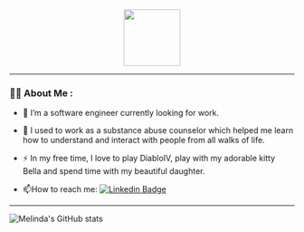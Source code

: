 <div id="header" align="center">
  <img src="https://media.giphy.com/media/dECBf0xnwQKCPZOkiC/giphy.gif" width="100"/>
<div>
  <img src="https://komarev.com/ghpvc/?username=Solita43&style=flat-square&color=blue" alt=""/>
</div>
</div>

---


### :woman_technologist: About Me :

- :telescope: I’m a software engineer currently looking for work.
- :seedling: I used to work as a substance abuse counselor which helped me learn how to understand and interact with people from all walks of life.

- :zap: In my free time, I love to play DiabloIV, play with my adorable kitty Bella and spend time with my beautiful daughter.

- :mailbox:How to reach me: [![Linkedin Badge](https://img.shields.io/badge/-Melinda-blue?style=flat&logo=Linkedin&logoColor=white)](https://www.linkedin.com/in/melinda-cortez-3581b0139/)

---

  ![Melinda's GitHub stats](https://github-readme-stats.vercel.app/api?username=Solita43&show_icons=true&theme=transparent)

<!--
**Solita43/Solita43** is a ✨ _special_ ✨ repository because its `README.md` (this file) appears on your GitHub profile.

Here are some ideas to get you started:

- 🔭 I’m currently working on ...
- 🌱 I’m currently learning ...
- 👯 I’m looking to collaborate on ...
- 🤔 I’m looking for help with ...
- 💬 Ask me about ...
- 📫 How to reach me: ...
- 😄 Pronouns: ...
- ⚡ Fun fact: ...
-->
